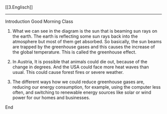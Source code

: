 [[3.Englisch]]
___
Introduction Good Morning Class

1. What we can see in the diagram is the sun that is beaming sun rays on the earth. The earth is reflecting some sun rays back into the atmosphere but most of them get absorbed.              So basically, the sun beams are trapped by the greenhouse gases and this causes the increase of the global temperature. This is called the greenhouse effect.

2. In Austria, It is possible that animals could die out, because of the change in degrees. And the USA could face more heat waves than usual. This could cause forest fires or severe weather.

3. The different ways how we could reduce greenhouse gases are, reducing our energy consumption, for example, using the computer less often, and switching to renewable energy sources like solar or wind power for our homes and businesses.

End


